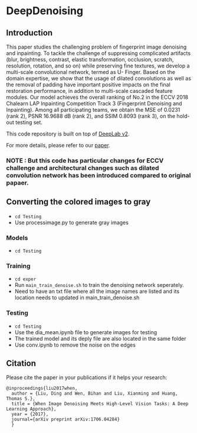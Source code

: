 # DeepDenoising

## Introduction
This paper studies the challenging problem of fingerprint
image denoising and inpainting. To tackle the challenge of suppressing
complicated artifacts (blur, brightness, contrast, elastic transformation,
occlusion, scratch, resolution, rotation, and so on) while preserving fine
textures, we develop a multi-scale convolutional network, termed as U-
Finger. Based on the domain expertise, we show that the usage of dilated
convolutions as well as the removal of padding have important positive
impacts on the final restoration performance, in addition to multi-scale
cascaded feature modules. Our model achieves the overall ranking of
No.2 in the ECCV 2018 Chalearn LAP Inpainting Competition Track 3
(Fingerprint Denoising and Inpainting). Among all participating teams,
we obtain the MSE of 0.0231 (rank 2), PSNR 16.9688 dB (rank 2), and
SSIM 0.8093 (rank 3), on the hold-out testing set.

This code repository is built on top of [DeepLab v2](https://bitbucket.org/aquariusjay/deeplab-public-ver2).

For more details, please refer to our [paper](https://arxiv.org/abs/1706.04284).

### NOTE : But this code has particular changes for ECCV challenge and architectural changes such as dilated convolution network has been introduced compared to original papaer.

## Converting the colored images to gray
- `cd Testing`
- Use processimage.py to generate gray images

### Models
- `cd Testing`

### Training
- `cd exper`
- Run `main_train_denoise.sh` to train the denoising network seperately.
- Need to have an txt file where all the image names are listed and its location needs to updated in main_train_denoise.sh

### Testing
- `cd Testing`
- Use the dia_mean.ipynb file to generate images for testing
- The trained model and its deply file are also located in the same folder
- Use conv.ipynb to remove the noise on the edges 

## Citation
Please cite the paper in your publications if it helps your research:

    @inproceedings{liu2017when,
      author = {Liu, Ding and Wen, Bihan and Liu, Xianming and Huang, Thomas S.},
      title = {When Image Denoising Meets High-Level Vision Tasks: A Deep Learning Approach},
      year = {2017},
      journal={arXiv preprint arXiv:1706.04284}
      }
      
